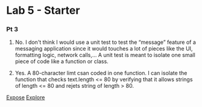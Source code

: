 # Lab 5 - Starter
### Pt 3 
1. No. I don't think I would use a unit test to test the “message” feature of a messaging application since it would touches a lot of pieces like the UI, formatting logic, network calls,... A unit test is meant to isolate one small piece of code like a function or class.

2. Yes. A 80-character limt csan coded in one function. I can isolate the function that checks text.length <= 80 by verifying that it allows strings of length <= 80 and rejets string of length > 80.

[Expose](https://longhodac-ucsd.github.io/Lab5_Starter/expose.html)
[Explore](https://longhodac-ucsd.github.io/Lab5_Starter/explore.html)
